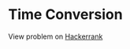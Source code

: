 # Time Conversion

View problem on [Hackerrank](https://www.hackerrank.com/challenges/time-conversion/problem)